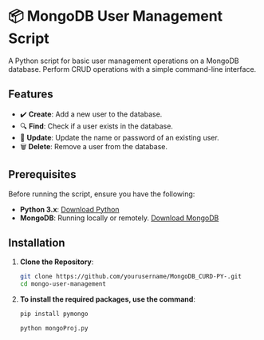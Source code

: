 # :package: MongoDB User Management Script

A Python script for basic user management operations on a MongoDB database. Perform CRUD operations with a simple command-line interface.

## Features

- :heavy_check_mark: **Create**: Add a new user to the database.
- :mag: **Find**: Check if a user exists in the database.
- :pencil: **Update**: Update the name or password of an existing user.
- 🗑️ **Delete**: Remove a user from the database.

## Prerequisites

Before running the script, ensure you have the following:

- **Python 3.x**: [Download Python](https://www.python.org/downloads/)
- **MongoDB**: Running locally or remotely. [Download MongoDB](https://www.mongodb.com/try/download/community)

## Installation

1. **Clone the Repository**:

   ```bash
   git clone https://github.com/yourusername/MongoDB_CURD-PY-.git
   cd mongo-user-management

2. **To install the required packages, use the command**:

   ```python
   pip install pymongo

   python mongoProj.py


